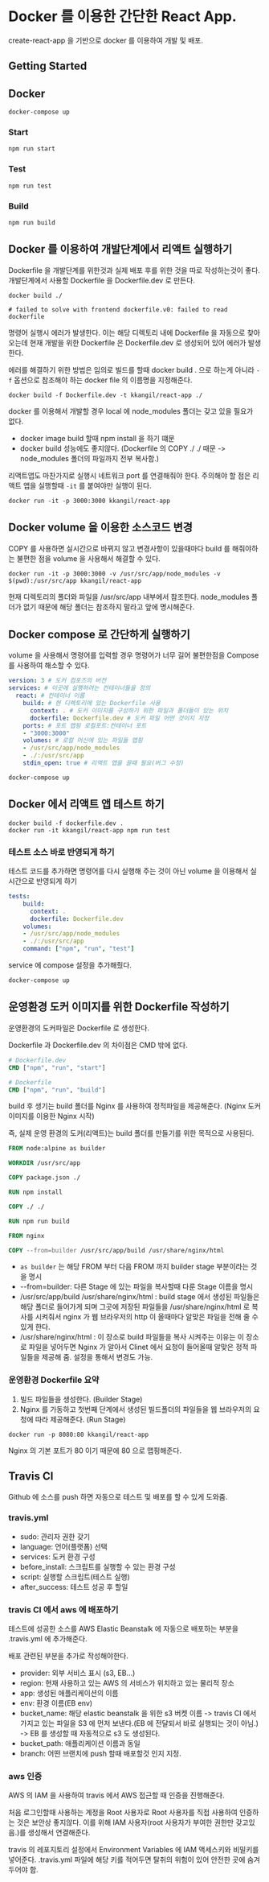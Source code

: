 # Docker 를 이용한 간단한 React App.

create-react-app 을 기반으로 docker 를 이용하여 개발 및 배포.

## Getting Started

## Docker
```shell script
docker-compose up
```

### Start
```shell script
npm run start
```

### Test
```shell script
npm run test
```

### Build
```shell script
npm run build
```

## Docker 를 이용하여 개발단계에서 리액트 실행하기

Dockerfile 을 개발단계를 위한것과 실제 배포 후를 위한 것을 따로 작성하는것이 좋다.
개발단계에서 사용할 Dockerfile 을 Dockerfile.dev 로 만든다. 

```shell script
docker build ./

# failed to solve with frontend dockerfile.v0: failed to read dockerfile
```

명령어 실행시 에러가 발생한다. 이는 해당 디렉토리 내에 Dockerfile 을 자동으로 찾아오는데
현재 개발을 위한 Dockerfile 은 Dockerfile.dev 로 생성되어 있어 에러가 발생한다.

에러를 해결하기 위한 방법은 임의로 빌드를 할때 docker build . 으로 하는게 아니라
`-f` 옵션으로 참조해야 하는 docker file 의 이름명을 지정해준다.

```shell script
docker build -f Dockerfile.dev -t kkangil/react-app ./
```

docker 를 이용해서 개발할 경우 local 에 node_modules 폴더는 갖고 있을 필요가 없다.
- docker image build 할때 npm install 을 하기 떄문
- docker build 성능에도 좋지않다. (Dockerfile 의 COPY ./ ./ 때문 -> node_modules 폴더의 파일까지 전부 복사함.)

리액트앱도 마찬가지로 실행시 네트워크 port 를 연결해줘야 한다. 주의해야 할 점은 리액트 앱을 실행할때 `-it` 
를 붙여야만 실행이 된다.

 ```shell script
 docker run -it -p 3000:3000 kkangil/react-app
 ```

## Docker volume 을 이용한 소스코드 변경

COPY 를 사용하면 실시간으로 바뀌지 않고 변경사항이 있을때마다 build 를 해줘야하는 
불편한 점을 volume 을 사용해서 해결할 수 있다.

```shell script
docker run -it -p 3000:3000 -v /usr/src/app/node_modules -v $(pwd):/usr/src/app kkangil/react-app
```

현재 디렉토리의 폴더와 파일을 /usr/src/app 내부에서 참조한다.
node_modules 폴더가 없기 때문에 해당 폴더는 참조하지 말라고 앞에 명시해준다.

## Docker compose 로 간단하게 실행하기

volume 을 사용해서 명령어를 입력할 경우 명령어가 너무 길어 불편한점을 Compose 를 사용하여 해소할 수 있다.

```yaml
version: 3 # 도커 컴포즈의 버전
services: # 이곳에 실행하려는 컨테이너들을 정의
  react: # 컨테이너 이름
    build: # 현 디렉토리에 있는 Dockerfile 사용
      context: . # 도커 이미지를 구성하기 위한 파일과 폴더들이 있는 위치
      dockerfile: Dockerfile.dev # 도커 파일 어떤 것이지 지정
    ports: # 포트 맵핑 로컬포트:컨테이너 포트
    - "3000:3000"
    volumes: # 로컬 머신에 있는 파일들 맵핑
    - /usr/src/app/node_modules
    - ./:/usr/src/app
    stdin_open: true # 리액트 앱을 끌때 필요(버그 수정)
```

```shell script
docker-compose up
```

## Docker 에서 리액트 앱 테스트 하기

```shell script
docker build -f dockerfile.dev .
docker run -it kkangil/react-app npm run test
```

### 테스트 소스 바로 반영되게 하기

테스트 코드를 추가하면 명령어를 다시 실행해 주는 것이 아닌 volume 을 이용해서 실시간으로 반영되게 하기

```yaml
tests:
    build:
      context: .
      dockerfile: Dockerfile.dev
    volumes:
    - /usr/src/app/node_modules
    - ./:/usr/src/app
    command: ["npm", "run", "test"]
```

service 에 compose 설정을 추가해줬다.

```shell script
docker-compose up
```

## 운영환경 도커 이미지를 위한 Dockerfile 작성하기

운영환경의 도커파일은 Dockerfile 로 생성한다.

Dockerfile 과 Dockerfile.dev 의 차이점은 CMD 밖에 없다.

```dockerfile
# Dockerfile.dev
CMD ["npm", "run", "start"]

# Dockerfile
CMD ["npm", "run", "build"]
```

build 후 생기는 build 폴더를 Nginx 를 사용하여 정적파일을 제공해준다. (Nginx 도커 이미지를 이용한 Nginx 시작)

즉, 실제 운영 환경의 도커(리액트)는 build 폴더를 만들기를 위한 목적으로 사용된다.

```dockerfile
FROM node:alpine as builder

WORKDIR /usr/src/app

COPY package.json ./

RUN npm install

COPY ./ ./

RUN npm run build

FROM nginx

COPY --from=builder /usr/src/app/build /usr/share/nginx/html
```
- `as builder` 는 해당 FROM 부터 다음 FROM 까지 builder stage 부분이라는 것을 명시
- --from=builder: 다른 Stage 에 있는 파일을 복사할때 다룬 Stage 이름을 명시
- /usr/src/app/build /usr/share/nginx/html : build stage 에서 생성된 파일들은 해당 폴더로 들어가게 되며 그곳에 저장된
                                           파일들을 /usr/share/nginx/html 로 복사를 시켜줘서 nginx 가 웹 브라우저의
                                            http 이 올때마다 알맞은 파일을 전해 줄 수 있게 한다.
- /usr/share/nginx/html : 이 장소로 build 파일들을 복사 시켜주는 이유는 이 장소로 파일을 넣어두면 Nginx 가 알아서
                         Clinet 에서 요청이 들어올때 알맞은 정적 파일들을 제공해 줌. 설정을 통해서 변경도 가능.

### 운영환경 Dockerfile 요약

1. 빌드 파일들을 생성한다. (Builder Stage)
2. Nginx 를 가동하고 첫번째 단계에서 생성된 빌드폴더의 파일들을 웹 브라우저의 요청에 따라 제공해준다. (Run Stage)

```shell script
docker run -p 8080:80 kkangil/react-app
```

Nginx 의 기본 포트가 80 이기 때문에 80 으로 맵핑해준다.

## Travis CI

Github 에 소스를 push 하면 자동으로 테스트 및 배포를 할 수 있게 도와줌.

### travis.yml

- sudo: 관리자 권한 갖기
- language: 언어(플랫폼) 선택
- services: 도커 환경 구성
- before_install: 스크립트를 실행할 수 있는 환경 구성
- script: 실행할 스크립트(테스트 실행)
- after_success: 테스트 성공 후 할일

### travis CI 에서 aws 에 배포하기

테스트에 성공한 소스를 AWS Elastic Beanstalk 에 자동으로 배포하는 부분을 .travis.yml 에 추가해준다.

배포 관련된 부분을 추가로 작성해야한다.
- provider: 외부 서비스 표시 (s3, EB...)
- region: 현재 사용하고 있는 AWS 의 서비스가 위치하고 있는 물리적 장소
- app: 생성된 애플리케이션의 이름
- env: 환경 이름(EB env)
- bucket_name: 해당 elastic beanstalk 을 위한 s3 버켓 이름 -> travis CI 에서 가지고 있는 파일을 S3 에 먼저 보낸다.(EB 에
전달되서 바로 실행되는 것이 아님.) -> EB 를 생성할 때 자동적으로 s3 도 생성된다.
- bucket_path: 애플리케이션 이름과 동일
- branch: 어떤 브랜치에 push 할때 배포할것 인지 지정.

### aws 인증

AWS 의 IAM 을 사용하여 travis 에서 AWS 접근할 때 인증을 진행해준다.

처음 로그인할때 사용하는 계정을 Root 사용자로 Root 사용자를 직접 사용하여 인증하는 것은
보안상 좋지않다. 이를 위해 IAM 사용자(root 사용자가 부여한 권한만 갖고있음.)를 생성해서 연결해준다.

travis 의 레포지토리 설정에서 Environment Variables 에 IAM 액세스키와 비밀키를 넣어준다.
.travis.yml 파일에 해당 키를 적어두면 탈취의 위험이 있어 안전한 곳에 숨겨 두어야 함.

